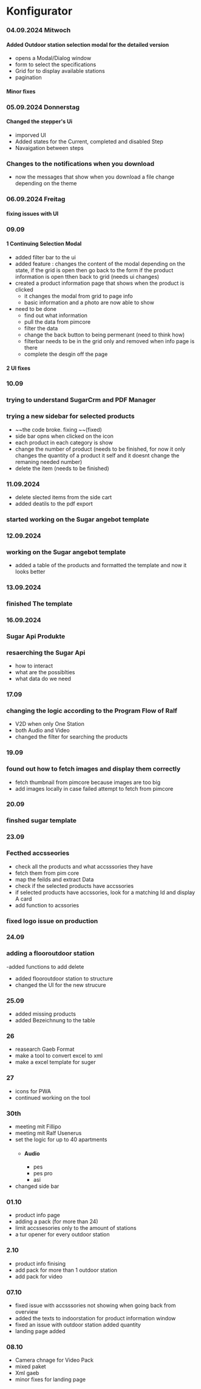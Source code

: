 # Konfigurator

### 04.09.2024 Mitwoch

#### Added Outdoor station selection modal for the detailed version

- opens a Modal/Dialog window
- form to select the specifications
- Grid for to display available stations
- pagination

#### Minor fixes

### 05.09.2024 Donnerstag

#### Changed the stepper's Ui

- imporved UI
- Added states for the Current, completed and disabled Step
- Navaigation between steps

### Changes to the notifications when you download

- now the messages that show when you download a file change depending on the theme

### 06.09.2024 Freitag

#### fixing issues with UI

### 09.09

#### 1 Continuing Selection Modal

- added filter bar to the ui
- added feature : changes the content of the modal depending on the state, if the grid is open then go back to the form if the product information is open tthen back to grid (needs ui changes)
- created a product information page that shows when the product is clicked
  - it changes the modal from grid to page info
  - basic information and a photo are now able to show
- need to be done
  - find out what information
  - pull the data from pimcore
  - filter the data
  - change the back button to being permenant (need to think how)
  - filterbar needs to be in the grid only and removed when info page is there
  - complete the desgin off the page

#### 2 UI fixes

### 10.09

### trying to understand SugarCrm and PDF Manager

### trying a new sidebar for selected products

- ~~the code broke. fixing ~~(fixed)
- side bar opns when clicked on the icon
- each product in each category is show
- change the number of product (needs to be finished, for now it only changes the quantity of a product it self and it doesnt change the remaning needed number)
- delete the item (needs to be finished)

### 11.09.2024

- delete slected items from the side cart
- added deatils to the pdf export

### started working on the Sugar angebot template

### 12.09.2024

### working on the Sugar angebot template

- added a table of the products and formatted the template and now it looks better

### 13.09.2024

### finished The template

### 16.09.2024

### Sugar Api Produkte

### resaerching the Sugar Api

- how to interact
- what are the possiblties
- what data do we need

### 17.09

### changing the logic according to the Program Flow of Ralf

- V2D when only One Station
- both Audio and Video
- changed the filter for searching the products

### 19.09

### found out how to fetch images and display them correctly

- fetch thumbnail from pimcore because images are too big
- add images locally in case failed attempt to fetch from pimcore

### 20.09

### finshed sugar template

### 23.09

### Fecthed accsseories

- check all the products and what accsssories they have
- fetch them from pim core
- map the feilds and extract Data
- check if the selected products have accssories
- if selected products have accssories, look for a matching Id and display A card
- add function to acssories

### fixed logo issue on production

### 24.09

### adding a flooroutdoor station

-added functions to add delete

- added flooroutdoor station to structure
- changed the UI for the new strucure

### 25.09

- added missing products
- added Bezeichnung to the table

### 26

- reasearch Gaeb Format
- make a tool to convert excel to xml
- make a excel template for suger

### 27

- icons for PWA
- continued working on the tool


### 30th
- meeting mit Fillipo 
- meeting mit Ralf Usenerus
- set the logic for up to 40 apartments
  * #### Audio
    * pes
    * pes pro
    * asi
- changed side bar 

### 01.10
- product info page
- adding a pack (for more than 24)
- limit accssesories only to the amount of stations
- a tur opener for every outdoor station

### 2.10
- product info finising
- add pack for more than 1 outdoor station
- add pack for video


### 07.10

- fixed issue with accsssories not showing when going back from overview
- added the texts to indoorstation for product information window
- fixed an issue with outdoor station added quantity
- landing page added

### 08.10

- Camera chnage for Video Pack
- mixed paket  
- Xml gaeb
- minor fixes for landing page